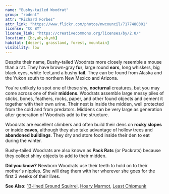 ```yaml
---
name: "Bushy-tailed Woodrat"
group: "rodent"
attr: "Richard Forbes"
attr_link: "https://www.flickr.com/photos/nwcouncil/7177480301"
license: "CC BY"
license_link: "https://creativecommons.org/licenses/by/2.0/"
location: [bc,ab,sk,mb]
habitat: [desert, grassland, forest, mountain]
visibility: low
---
```

Despite their name, Bushy-tailed Woodrats more closely resemble a mouse than a rat. They have brown-gray **fur**, large round **ears**, long whiskers, big black eyes, white feet,and a bushy **tail**. They can be found from Alaska and the Yukon south to northern New Mexico and Arizona.

You're unlikely to spot one of these shy, **nocturnal** creatures, but you may come across one of their **middens**. Woodrats assemble large messy piles of sticks, bones, feathers, rocks, paper, and other found objects and cement it together with their own urine. Their nest is inside the midden, well protected from the cold and from predators. Middens can be very large as generation after generation of Woodrats add to the structure.

Woodrats are excellent climbers and often build their dens on **rocky slopes** or inside **caves,** although they also take advantage of hollow trees and **abandoned buildings**. They dry and store food inside their den to eat during the winter.

Bushy-tailed Woodrats are also known as **Pack Rats** (or Packrats) because they collect shiny objects to add to their midden.

**Did you know?** Newborn Woodrats use their teeth to hold on to their mother's nipples. She will drag them with her wherever she goes for the first 3 weeks of their lives.

<!-- generated, do not edit -->
**See Also:**
[13-lined Ground Squirrel](/{{section}}/13linegs),
[Hoary Marmot](/{{section}}/hoarymar),
[Least Chipmunk](/{{section}}/leastchip)
